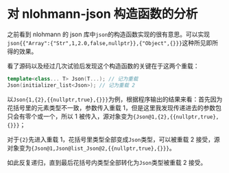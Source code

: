 <!---
createDate = 2021-01-30
tags = ["C++"]
--->

# 对 nlohmann-json 构造函数的分析

之前看到 nlohmann 的 json 库中`json`的构造函数实现的很有意思。可以实现`json{{"Array":{"Str",1,2.0,false,nullptr}},{"Object",{}}}`这种所见即所得的效果。

看了源码以及经过几次试验后发现这个构造函数的关键在于这两个重载：

```c++
template<class... T> Json(T...); // 记为重载
Json(initializer_list<Json>); // 记为重载 2
```

以`Json{1,{2},{{nullptr,true},{}}}`为例，根据程序输出的结果来看：首先因为花括号里的元素类型不一致，参数传入重载 1，但是这里我发现传递进去的参数包只会有零个或一个，所以 1 被传入，源对象变为`{Json@1,{2},{{nullptr,true},{}}}`；

对于`{2}`先进入重载 1，花括号里类型全部变成`Json`类型，可以被重载 2 接受，源对象变为`{Json@1,Json@list_Json@2,{{nullptr,true},{}}}`。

如此反复递归，直到最后花括号内类型全部转化为`Json`类型被重载 2 接受。